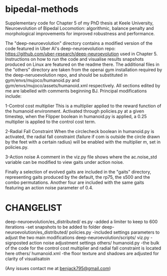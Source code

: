 # bipedal-methods
Supplementary code for Chapter 5 of my PhD thesis at Keele University, Neuroevolution of Bipedal Locomotion: algorithmic, balance penalty and morphological improvements for improved robustness and performance.

The "deep-neuroevolution" directory contains a modified version of the code featured in Uber AI's deep-neuroevolution repo: https://github.com/uber-research/deep-neuroevolution used in Chapter 5. Instructions on how to run the code and visualise results snapshots produced on Linux are featured on the readme there. The additional files in the "others" directory are taken from the openai gym installation required by the deep-neruoevolution repo, and should be substituted in gym/envs/mujoco/humanoid.py and  gym/envs/mujoco/assets/humanoid.xml respectively. All sections edited by me are labelled with comments beginning BJ. Principal modifications include:

1-Control cost multiplier
This is a multiplier applied to the reward function of the humanoid environment. Activated through policies.py at a given timestep, when the Flipper boolean in humanoid.py is applied, a 0.25 multiplier is applied to the control cost term.

2-Radial Fall Constraint
When the circlecheck boolean in humanoid.py is activated, the radial fall constraint (failure if com is outside the circle drawn by the feet with a certain radius) will be enabled with the multiplier m, set in policies.py.

3-Action noise
A comment in the viz.py file shows where the ac.noise_std variable can be modified to view gaits under action noise.
 
Finally a selection of evolved gaits are included in the "gaits" directory, representing gaits produced by the default, the rp75, the s500 and the combo permutations. Another four are included with the same gaits featuring an action noise parameter of 0.4. 

CHANGELIST
==========
deep-neuroevolution/es_distributed/ es.py 
  -added a limiter to keep to 600 iterations
  -set snapshots to be added to folder
deep-neuroevolution/es_distributed/ policies.py
  -included settings parameters to adjust the two main modifications
deep-neuroevolution/scripts/ viz.py
  -signposted action noise adjustment settings 
others/ humanoid.py
	-the bulk of the code for the control cost multiplier and radial fall constraint is located here
others/ humanoid.xml
	-the floor texture and shadows are adjusted for clarity of visualisatoin

(Any issues contact me at benjack795@gmail.com)
